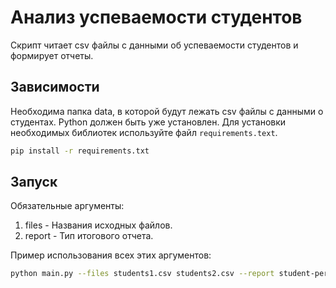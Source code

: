 # Анализ успеваемости студентов
Скрипт читает csv файлы с данными об успеваемости студентов и формирует отчеты. 
## Зависимости
Необходима папка data, в которой будут лежать csv файлы с данными о студентах.
Python должен быть уже установлен. Для установки необходимых библиотек используйте файл `requirements.text`. 
```bash
pip install -r requirements.txt
```
## Запуск
Обязательные аргументы:
1. files - Названия исходных файлов.
2. report - Тип итогового отчета.
   
Пример использования всех этих аргументов:
```bash
python main.py --files students1.csv students2.csv --report student-performance
```
